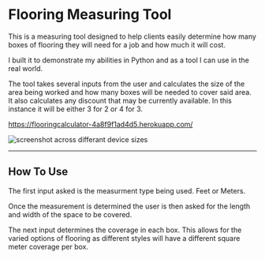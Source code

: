 # Flooring Measuring Tool

This is a measuring tool designed to help clients easily determine how many boxes of flooring they will need for a job and how much it will cost. 

I built it to demonstrate my abilities in Python and as a tool I can use in the real world. 

The tool takes several inputs from the user and calculates the size of the area being worked and how many boxes will be needed to cover said area. It also calculates any discount that may be currently available. In this instance it will be either 3 for 2 or 4 for 3. 

https://flooringcalculator-4a8f9f1ad4d5.herokuapp.com/

![screenshot across differant device sizes](assets/images/screenshotFlooringCalc.png)

---

## How To Use

The first input asked is the measurment type being used. Feet or Meters. 

Once the measurement is determined the user is then asked for the length and width of the space to be covered. 

The next input determines the coverage in each box. This allows for the varied options of flooring as different styles will have a different square meter coverage per box. 



